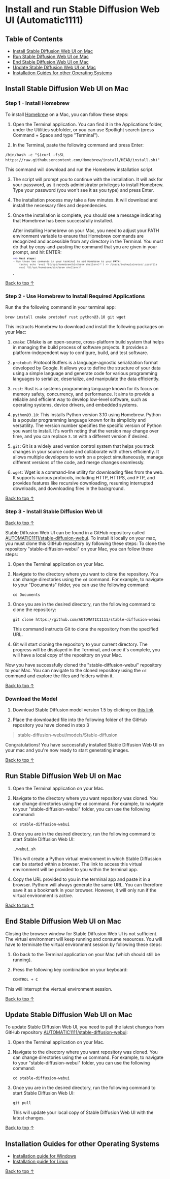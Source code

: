 # Install and run Stable Diffusion Web UI (Automatic1111)

## Table of Contents
   - [Install Stable Diffusion Web UI on Mac](#install-stable-diffusion-web-ui-on-mac---back-to-top-↑)
   - [Run Stable Diffusion Web UI on Mac](#run-stable-diffusion-web-ui-on-mac)
   - [End Stable Diffusion Web UI on Mac](#end-stable-diffusion-web-ui-on-mac)
   - [Update Stable Diffusion Web UI on Mac](#update-stable-diffusion-web-ui-on-mac)
  - [Installation Guides for other Operating Systems](#installation-guides-for-other-operating-systems)


## Install Stable Diffusion Web UI on Mac

###  Step 1 - Install Homebrew

To install [Homebrew](https://brew.sh/index) on a Mac, you can follow these steps:

1. Open the Terminal application. You can find it in the Applications folder, under the Utilities subfolder, or you can use Spotlight search (press Command + Space and type "Terminal").

2. In the Terminal, paste the following command and press Enter:

```
/bin/bash -c "$(curl -fsSL https://raw.githubusercontent.com/Homebrew/install/HEAD/install.sh)"
```

This command will download and run the Homebrew installation script.

3. The script will prompt you to continue with the installation. It will ask for your password, as it needs administrator privileges to install Homebrew. Type your password (you won't see it as you type) and press Enter.

4. The installation process may take a few minutes. It will download and install the necessary files and dependencies.

5. Once the installation is complete, you should see a message indicating that Homebrew has been successfully installed. 

   After installing Homebrew on your Mac, you need to adjust your PATH environment variable to ensure that Homebrew commands are recognized and accessible from any directory in the Terminal. You must do that by copy-and-pasting the command that you are given in your prompt, and hit ENTER: ![homebrew-path](images/homebrew-adjust-path.png).

[Back to top &#8593;](#table-of-contents)

### Step 2 - Use Homebrew to Install Required Applications

Run the the following command in your terminal app:

 ```
 brew install cmake protobuf rust python@3.10 git wget
  ```

This instructs Homebrew to download and install the following packages on your Mac:

1. `cmake`: CMake is an open-source, cross-platform build system that helps in managing the build process of software projects. It provides a platform-independent way to configure, build, and test software.

2. `protobuf`: Protocol Buffers is a language-agnostic serialization format developed by Google. It allows you to define the structure of your data using a simple language and generate code for various programming languages to serialize, deserialize, and manipulate the data efficiently.

3. `rust`: Rust is a systems programming language known for its focus on memory safety, concurrency, and performance. It aims to provide a reliable and efficient way to develop low-level software, such as operating systems, device drivers, and embedded systems.

4. `python@3.10`: This installs Python version 3.10 using Homebrew. Python is a popular programming language known for its simplicity and versatility. The version number specifies the specific version of Python you want to install. It's worth noting that the version may change over time, and you can replace `3.10` with a different version if desired.

5. `git`: Git is a widely used version control system that helps you track changes in your source code and collaborate with others efficiently. It allows multiple developers to work on a project simultaneously, manage different versions of the code, and merge changes seamlessly.

6. `wget`: Wget is a command-line utility for downloading files from the web. It supports various protocols, including HTTP, HTTPS, and FTP, and provides features like recursive downloading, resuming interrupted downloads, and downloading files in the background.

[Back to top &#8593;](#table-of-contents)

### Step 3 - Install Stable Diffusion Web UI

[Back to top &#8593;](#table-of-contents)

Stable Diffusion Web UI can be found in a GitHub repository called [AUTOMATIC1111/stable-diffusion-webui](https://github.com/AUTOMATIC1111/stable-diffusion-webui). To install it locally on your mac, you must clone this GitHub repository by following these steps:
To clone the repository "stable-diffusion-webui" on your Mac, you can follow these steps:

1. Open the Terminal application on your Mac.

2. Navigate to the directory where you want to clone the repository. You can change directories using the `cd` command. For example, to navigate to your "Documents" folder, you can use the following command:

   ```
   cd Documents
   ```

3. Once you are in the desired directory, run the following command to clone the repository:

   ```
   git clone https://github.com/AUTOMATIC1111/stable-diffusion-webui
   ```

   This command instructs Git to clone the repository from the specified URL.

4. Git will start cloning the repository to your current directory. The progress will be displayed in the Terminal, and once it's complete, you will have a local copy of the repository on your Mac.

Now you have successfully cloned the "stable-diffusion-webui" repository to your Mac. You can navigate to the cloned repository using the `cd` command and explore the files and folders within it.

[Back to top &#8593;](#table-of-contents)

### Download the Model

1. Download Stable Diffusion model version 1.5 by clicking on [this link](https://huggingface.co/runwayml/stable-diffusion-v1-5/resolve/main/v1-5-pruned-emaonly.ckpt)

2. Place the downloaded file into the following folder of the GitHub repository you have cloned in step 3

> stable-diffusion-webui/models/Stable-diffusion

Congratulations! You have successfully installed Stable Diffusion Web UI on your mac and you're now ready to start generating images.

[Back to top &#8593;](#table-of-contents)

## Run Stable Diffusion Web UI on Mac

1. Open the Terminal application on your Mac.

2. Navigate to the directory where you want repository was cloned. You can change directories using the `cd` command. For example, to navigate to your "stable-diffusion-webui" folder, you can use the following command:

   ```
   cd stable-diffusion-webui
   ```

3. Once you are in the desired directory, run the following command to start Stable Diffusion Web UI:

   ```
   ./webui.sh
   ```

   This will create a Python virtual environment in which Stable Diffussion can be started within a browser. The link to access this virtual environment will be provided to you within the terminal app.

4. Copy the URL provided to you in the terminal app and paste it in a browser. Pythom will always generate the same URL. You can therefore save it as a bookmark in your browser. However, it will only run if the virtual environment is active.

[Back to top &#8593;](#table-of-contents)

## End Stable Diffusion Web UI on Mac

Closing the browser window for Stable Diffusion Web UI is not sufficient. The virtual environment will keep running and consume resources. You will have to terminate the virtual environment session by following these steps:

1. Go back to the Terminal application on your Mac (which should still be running).

2. Press the following key combination on your keyboard:

   ```
   CONTROL + C
   ```
This will interrupt the viertual environment session.

[Back to top &#8593;](#table-of-contents)

## Update Stable Diffusion Web UI on Mac

To update Stable Diffusion Web UI, you need to pull the latest changes from GitHub repository [AUTOMATIC1111/stable-diffusion-webui](https://github.com/AUTOMATIC1111/stable-diffusion-webui):

1. Open the Terminal application on your Mac.

2. Navigate to the directory where you want repository was cloned. You can change directories using the `cd` command. For example, to navigate to your "stable-diffusion-webui" folder, you can use the following command:

   ```
   cd stable-diffusion-webui
   ```

3. Once you are in the desired directory, run the following command to start Stable Diffusion Web UI:

   ```
   git pull
   ```

   This will update your local copy of Stable Diffusion Web UI with the latest changes.

[Back to top &#8593;](#table-of-contents)

## Installation Guides for other Operating Systems

- [Installation guide for Windows](https://github.com/AUTOMATIC1111/stable-diffusion-webui#automatic-installation-on-windows)
- [Installation guide for Linux](https://github.com/AUTOMATIC1111/stable-diffusion-webui#automatic-installation-on-linux)

[Back to top &#8593;](#table-of-contents)


